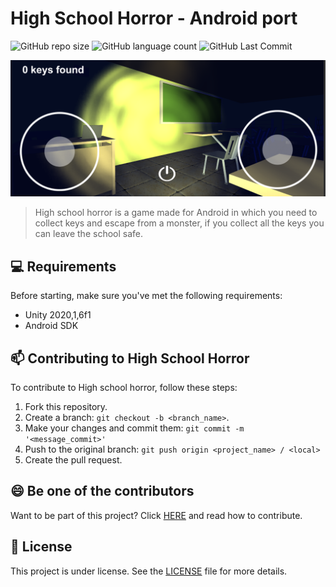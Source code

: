 

# High School Horror - Android port

<!---Esses são exemplos. Veja https://shields.io para outras pessoas ou para personalizar este conjunto de escudos. Você pode querer incluir dependências, status do projeto e informações de licença aqui--->


![GitHub repo size](https://img.shields.io/github/languages/code-size/yurifarion/High-School-Horror-Android-Unity3D?style=for-the-badge)
![GitHub language count](https://img.shields.io/github/languages/count/yurifarion/High-School-Horror-Android-Unity3D?style=for-the-badge)
![GitHub Last Commit](https://img.shields.io/github/last-commit/yurifarion/High-School-Horror-Android-Unity3D?style=for-the-badge)


<img src="sce_1_horror.png" alt="header image">

> High school horror is a game made for Android in which you need to collect keys and escape from a monster, if you collect all the keys you can leave the school safe.


## 💻 Requirements

Before starting, make sure you've met the following requirements:
* Unity 2020,1,6f1
* Android SDK

## 📫 Contributing to High School Horror

To contribute to High school horror, follow these steps:

1. Fork this repository.
2. Create a branch: `git checkout -b <branch_name>`.
3. Make your changes and commit them: `git commit -m '<message_commit>'`
4. Push to the original branch: `git push origin <project_name> / <local>`
5. Create the pull request.



## 😄 Be one of the contributors<br>

Want to be part of this project? Click [HERE](CONTRIBUTING.md) and read how to contribute.

## 📝 License

This project is under license. See the [LICENSE](CC-BY-4.0) file for more details.

